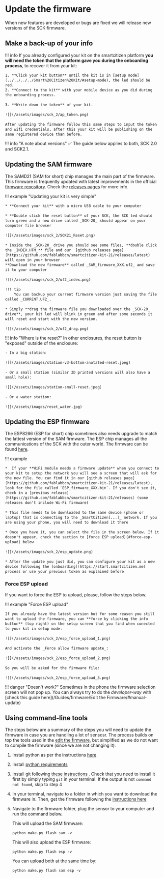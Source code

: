 # Update the firmware

When new features are developed or bugs are fixed we will release new versions of the SCK firmware.

## Make a back-up of your info

!!! info
	If you already configured your kit on the smartcitizen platform **you will need the token that the platform gave you during the onboarding process**, to recover it from your kit:

	1. **Click your kit button** until the kit is in [setup mode](../../../../Smart%20Citizen%20Kit/#setup-mode), the led should be red.
	2. **Connect to the kit** with your mobile device as you did during the onboarding process.

	3. **Write down the token** of your kit.

	![](/assets/images/sck_2/ap_token.png)

	After updating the firmware follow this same steps to input the token and wifi credentials, after this your kit will be publishing on the same registered device than before.

!!! info "A note about versions"
	:white_check_mark: The guide below applies to both, SCK 2.0 and SCK2.1.

## Updating the SAM firmware

The SAMD21 (SAM for short) chip manages the main part of the firmware. This firmware is frequently updated with latest improvements in the official [firmware repository](https://github.com/fablabbcn/smartcitizen-kit-21/tree/master/sam). Check the [releases pages](https://github.com/fablabbcn/smartcitizen-kit-21/releases) for more info.

!!! example "Updating your kit is very simple"

	* **Connect your kit** with a micro USB cable to your computer

	* **Double click the reset button** of your SCK, the SCK led should turn green and a new drive called _SCK-20_ should appear on your computer file browser

	![](/assets/images/sck_2/SCK21_Reset.png)

	* Inside the _SCK-20_ drive you should see some files, **double click the _INDEX.HTM_** file and our  [github releases page](https://github.com/fablabbcn/smartcitizen-kit-21/releases/latest) will open in your browser 
	**Download the new firmware** called _SAM_firmware_XXX.uf2_ and save it to your computer

	![](/assets/images/sck_2/uf2_index.png)

	!!! tip
		You can backup your current firmware version just saving the file called _CURRENT.UF2_.

	* Simply **drag the firmware file you downloaded over the _SCK-20_ drive**, your kit led will blink in green and after some seconds it will reset and start with the new version.

	![](/assets/images/sck_2/uf2_drag.png)

!!! info "Where is the reset?"
	In other enclosures, the reset button is "exposed" outside of the enclosure:

	- In a big station:

	![](/assets/images/station-v3-bottom-anotated-reset.jpeg)

	- Or a small station (similar 3D printed versions will also have a small hole):

	![](/assets/images/station-small-reset.jpeg)

	- Or a water station:

	![](/assets/images/reset_water.jpg)

## Updating the ESP firmware

The ESP8266 (ESP for short) chip sometimes also needs upgrade to match the lattest version of the SAM firmware. The ESP chip manages all the communications of the SCK with the outer world. The firmware can be found [here](https://github.com/fablabbcn/smartcitizen-kit-21/tree/master/esp).

!!! example	

	*  If your **WiFi module needs a firmware update** when you connect to your kit to setup the network you will see a screen that will ask for the new file. You can find it in our [github releases page](https://github.com/fablabbcn/smartcitizen-kit-21/releases/latest), look for the file called `ESP_firmware_XXX.bin`. If you don't see it, check in a [previous release](https://github.com/fablabbcn/smartcitizen-kit-21/releases) (some releases don't include Wi-Fi firmware)

	* This file needs to be downloaded to the same device (phone or laptop) that is connecting to the _SmartCitizen[...]_ network. If you are using your phone, you will need to download it there

	* Once you have it, you can select the file in the screen below. If it doesn't appear, check the section to [force ESP upload](#force-esp-upload) below

	![](/assets/images/sck_2/esp_update.png)	

	* After the update you just did, you can configure your kit as a new device following the [onboarding](https://start.smartcitizen.me) process or use your previous token as explained before

### Force ESP upload

If you want to force the ESP to upload, please, follow the steps below.

!!! example "Force ESP upload"

	If you already have the latest version but for some reason you still want to upload the firmware, you can **force by clicking the info button** (top right) on the setup screen that you find when conected to your kit in setup mode:

	![](/assets/images/sck_2/esp_force_upload_1.png)

	And activate the _Force allow firmware update_:

	![](/assets/images/sck_2/esp_force_upload_2.png)

	So you will be asked for the firmware file:

	![](/assets/images/sck_2/esp_force_upload_3.png)
	
!!! danger "Doesn't work?"
	Sometimes in the phone the firmware selection screen will not pop up. You can always try to do the _developer-way_ with [check this guide here](/Guides/firmware/Edit the Firmware/#manual-update)

## Using command-line tools

The steps below are a summary of the steps you will need to update the firmware in case you are handling a lot of sensosr. The process builds on top the tools used in the [edit the firmware](/Guides/firmware/Edit%20the%20Firmware), but simplified as we do not want to compile the firmware (since we are not changing it):

1. Install python as per the instructions [here](/Guides/firmware/Edit%20the%20Firmware/#installing-python)

2. Install [python requirements](/Guides/firmware/Edit%20the%20Firmware/#installing-requirements)

3. Install git following [these instructions ](https://git-scm.com/book/en/v2/Getting-Started-Installing-Git). Check that you need to install it first by simply typing `git` in your terminal. If the output is not `command not found`, skip to step 4

4. In your terminal, navigate to a folder in which you want to download the firmware in. Then, get the firmware following the [instructions here](/Guides/firmware/Edit%20the%20Firmware/#getting-the-firmware_1)

5. Navigate to the firmware folder, plug the sensor to your computer and run the command below.

	This will upload the SAM firmware:
	```
	python make.py flash sam -v
	``` 

	This will also upload the ESP firmware:
	```
	python make.py flash esp -v
	```

	You can upload both at the same time by:
	```
	python make.py flash sam esp -v
	```
